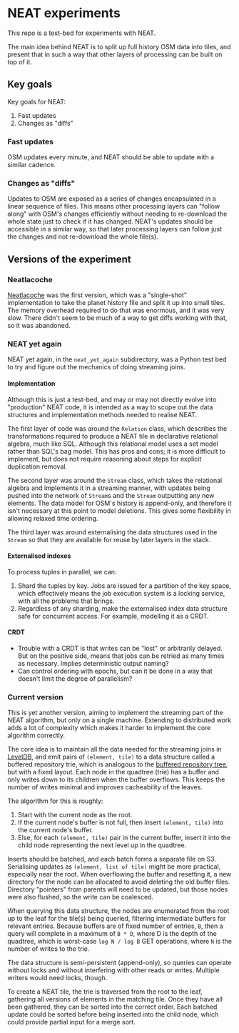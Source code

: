 # NEAT experiments

This repo is a test-bed for experiments with NEAT.

The main idea behind NEAT is to split up full history OSM data into tiles, and
present that in such a way that other layers of processing can be built on top
of it.

## Key goals

Key goals for NEAT:

1. Fast updates
2. Changes as "diffs"

### Fast updates

OSM updates every minute, and NEAT should be able to update with a similar
cadence.

### Changes as "diffs"

Updates to OSM are exposed as a series of changes encapsulated in a linear
sequence of files. This means other processing layers can "follow along" with
OSM's changes efficiently without needing to re-download the whole state just to
check if it has changed. NEAT's updates should be accessible in a similar way,
so that later processing layers can follow just the changes and not re-download
the whole file(s).

## Versions of the experiment

### Neatlacoche

[Neatlacoche](https://github.com/mapzen/neatlacoche) was the first version,
which was a "single-shot" implementation to take the planet history file and
split it up into small tiles. The memory overhead required to do that was
enormous, and it was very slow. There didn't seem to be much of a way to get
diffs working with that, so it was abandoned.

### NEAT yet again

NEAT yet again, in the `neat_yet_again` subdirectory, was a Python test bed to
try and figure out the mechanics of doing streaming joins.

#### Implementation

Although this is just a test-bed, and may or may not directly evolve into
"production" NEAT code, it is intended as a way to scope out the data structures
and implementation methods needed to realise NEAT.

The first layer of code was around the `Relation` class, which describes the
transformations required to produce a NEAT tile in declarative relational
algebra, much like SQL. Although this relational model uses a set model rather
than SQL's bag model. This has pros and cons; it is more difficult to implement,
but does not require reasoning about steps for explicit duplication removal.

The second layer was around the `Stream` class, which takes the relational
algebra and implements it in a streaming manner, with updates being pushed into
the network of `Stream`s and the `Stream` outputting any new elements. The data
model for OSM's history is append-only, and therefore it isn't necessary at this
point to model deletions. This gives some flexibility in allowing relaxed time
ordering.

The third layer was around externalising the data structures used in the
`Stream` so that they are available for reuse by later layers in the stack.

#### Externalised indexes

To process tuples in parallel, we can:

1. Shard the tuples by key. Jobs are issued for a partition of the key space,
which effectively means the job execution system is a locking service, with
all the problems that brings.
2. Regardless of any sharding, make the externalised index data structure safe
for concurrent access. For example, modelling it as a CRDT.

#### CRDT

* Trouble with a CRDT is that writes can be "lost" or arbitrarily delayed. But
on the positive side, means that jobs can be retried as many times as
necessary. Implies deterministic output naming?
* Can control ordering with epochs, but can it be done in a way that doesn't
limit the degree of parallelism?

### Current version

This is yet another version, aiming to implement the streaming part of the
NEAT algorithm, but only on a single machine. Extending to distributed work
adds a lot of complexity which makes it harder to implement the core
algorithm correctly.

The core idea is to maintain all the data needed for the streaming joins in
[LevelDB](https://github.com/google/leveldb), and emit pairs of
`(element, tile)` to a data structure called a buffered repository trie, which
is analogous to the
[buffered repository tree](http://citeseerx.ist.psu.edu/viewdoc/summary?doi=10.1.1.27.9904),
but with a fixed layout. Each node in the quadtree (trie) has a buffer and only
writes down to its children when the buffer overflows. This keeps the number of
writes minimal and improves cacheability of the leaves.

The algorithm for this is roughly:

1. Start with the current node as the root.
2. If the current node's buffer is not full, then insert `(element, tile)` into
the current node's buffer.
3. Else, for each `(element, tile)` pair in the current buffer, insert it into
the child node representing the next level up in the quadtree.

Inserts should be batched, and each batch forms a separate file on S3.
Serialising updates as `(element, list of tile)` might be more practical,
especially near the root. When overflowing the buffer and resetting it, a new
directory for the node can be allocated to avoid deleting the old buffer files.
Directory "pointers" from parents will need to be updated, but those nodes were
also flushed, so the write can be coalesced.

When querying this data structure, the nodes are enumerated from the root up
to the leaf for the tile(s) being queried, filtering intermediate buffers for
relevant entries. Because buffers are of fixed number of entries, `B`, then a
query will complete in a maximum of `B * D`, where D is the depth of the
quadtree, which is worst-case `log N / log B` GET operations, where `N` is the
number of writes to the trie.

The data structure is semi-persistent (append-only), so queries can operate
without locks and without interfering with other reads or writes. Multiple
writers would need locks, though.

To create a NEAT tile, the trie is traversed from the root to the leaf,
gathering all versions of elements in the matching tile. Once they have all
been gathered, they can be sorted into the correct order. Each batched
update could be sorted before being inserted into the child node, which
could provide partial input for a merge sort.
